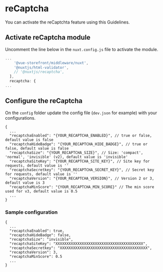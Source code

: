 # reCaptcha

You can activate the reCaptchta feature using this Guidelines.

## Activate reCaptcha module

Uncomment the line below in the `nuxt.config.js` file to activate the module.

```js
...
    '@vue-storefront/middleware/nuxt',
    '@nuxtjs/html-validator',
    // '@nuxtjs/recaptcha',
  ],
  recaptcha: {
...

```

## Configure the reCaptcha

On the `config` folder update the config file (`dev.json` for example) with your configurations.

```json5
{
  ...
  "recaptchaEnabled": "{YOUR_RECAPTCHA_ENABLED}", // true or false, default value is false
  "recaptchaHideBadge": "{YOUR_RECAPTCHA_HIDE_BADGE}", // true or false, default value is false
  "recaptchaSize": "{YOUR_RECAPTCHA_SIZE}", // Size: 'compact', 'normal', 'invisible' (v2), default value is 'invisible'
  "recaptchaSiteKey": "{YOUR_RECAPTCHA_SITE_KEY}", // Site key for requests, default value is ''
  "recaptchaSecretkey": "{YOUR_RECAPTCHA_SECRET_KEY}", // Secret key for requests, default value is ''
  "recaptchaVersion": "{YOUR_RECAPTCHA_VERSION}", // Version 2 or 3, default value is 3
  "recaptchaMinScore": "{YOUR_RECAPTCHA_MIN_SCORE}" // The min score used for v3, default value is 0.5
  ...
}
```

### Sample configuration

```json5
{
  ...
  "recaptchaEnabled": true,
  "recaptchaHideBadge": false,
  "recaptchaSize": "invisible",
  "recaptchaSiteKey": "XXXXXXXXXXXXXXXXXXXXXXXXXXXXXXXXXXXXXXXX",
  "recaptchaSecretkey": "XXXXXXXXXXXXXXXXXXXXXXXXXXXXXXXXXXXXXXXX",
  "recaptchaVersion": 3,
  "recaptchaMinScore": 0.5
  ...
}
```
